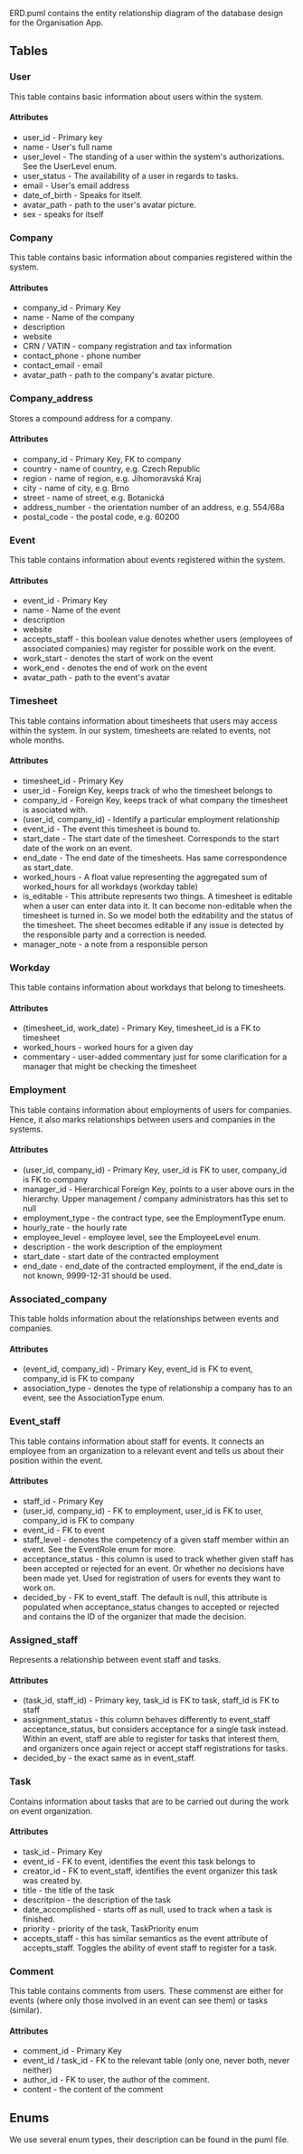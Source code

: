 ERD.puml contains the entity relationship diagram of the database design for the Organisation App.

## Tables

### User
This table contains basic information about users within the system.

#### Attributes
- user_id - Primary key
- name - User's full name
- user_level - The standing of a user within the system's authorizations. See the UserLevel enum.
- user_status - The availability of a user in regards to tasks.
- email - User's email address
- date_of_birth - Speaks for itself.
- avatar_path - path to the user's avatar picture.
- sex - speaks for itself

### Company
This table contains basic information about companies registered within the system.

#### Attributes
- company_id - Primary Key
- name - Name of the company
- description
- website
- CRN / VATIN - company registration and tax information
- contact_phone - phone number
- contact_email - email
- avatar_path - path to the company's avatar picture.

### Company_address
Stores a compound address for a company.

#### Attributes
- company_id - Primary Key, FK to company
- country - name of country, e.g. Czech Republic
- region - name of region, e.g. Jihomoravská Kraj
- city - name of city, e.g. Brno
- street - name of street, e.g. Botanická
- address_number - the orientation number of an address, e.g. 554/68a
- postal_code - the postal code, e.g. 60200

### Event
This table contains information about events registered within the system.

#### Attributes
- event_id - Primary Key
- name - Name of the event
- description
- website
- accepts_staff - this boolean value denotes whether users (employees of associated companies) may register for possible work on the event.
- work_start - denotes the start of work on the event
- work_end - denotes the end of work on the event
- avatar_path - path to the event's avatar

### Timesheet
This table contains information about timesheets that users may access within the system.
In our system, timesheets are related to events, not whole months.

#### Attributes
- timesheet_id - Primary Key
- user_id - Foreign Key, keeps track of who the timesheet belongs to
- company_id - Foreign Key, keeps track of what company the timesheet is asociated with.
- (user_id, company_id) - Identify a particular employment relationship
- event_id - The event this timesheet is bound to.
- start_date - The start date of the timesheet. Corresponds to the start date of the work on an event.
- end_date - The end date of the timesheets. Has same correspondence as start_date.
- worked_hours - A float value representing the aggregated sum of worked_hours for all workdays (workday table)
- is_editable - This attribute represents two things. A timesheet is editable when a user can enter data into it. It can become non-editable when the timesheet is turned in. So we model both the editability and the status of the timesheet. The sheet becomes editable if any issue is detected by the responsible party and a correction is needed.
- manager_note - a note from a responsible person
  
### Workday
This table contains information about workdays that belong to timesheets.

#### Attributes
- (timesheet_id, work_date) - Primary Key, timesheet_id is a FK to timesheet
- worked_hours - worked hours for a given day
- commentary - user-added commentary just for some clarification for a manager that might be checking the timesheet

### Employment
This table contains information about employments of users for companies. Hence, it also marks relationships between users and 
companies in the systems.

#### Attributes
- (user_id, company_id) - Primary Key, user_id is FK to user, company_id is FK to company
- manager_id - Hierarchical Foreign Key, points to a user above ours in the hierarchy. Upper management / company administrators has this set to null
- employment_type - the contract type, see the EmploymentType enum.
- hourly_rate - the hourly rate
- employee_level - employee level, see the EmployeeLevel enum.
- description - the work description of the employment
- start_date - start date of the contracted employment
- end_date - end_date of the contracted employment, if the end_date is not known, 9999-12-31 should be used.

### Associated_company
This table holds information about the relationships between events and companies.

#### Attributes
- (event_id, company_id) - Primary Key, event_id is FK to event, company_id is FK to company
- association_type - denotes the type of relationship a company has to an event, see the AssociationType enum.
  
### Event_staff
This table contains information about staff for events. It connects an employee from an organization to a relevant event and tells us about their position within the event.

#### Attributes
- staff_id - Primary Key
- (user_id, company_id) - FK to employment, user_id is FK to user, company_id is FK to company
- event_id - FK to event
- staff_level - denotes the competency of a given staff member within an event. See the EventRole enum for more.
- acceptance_status - this column is used to track whether given staff has been accepted or rejected for an event. Or whether no decisions have been made yet. Used for registration of users for events they want to work on.
- decided_by - FK to event_staff. The default is null, this attribute is populated when acceptance_status changes to accepted or rejected and contains the ID of the organizer that made the decision.

### Assigned_staff
Represents a relationship between event staff and tasks.

#### Attributes
- (task_id, staff_id) - Primary key, task_id is FK to task, staff_id is FK to staff
- assignment_status - this column behaves differently to event_staff acceptance_status, but considers acceptance for a single task instead. Within an event, staff are able to register for tasks that interest them, and organizers once again reject or accept staff registrations for tasks.
- decided_by - the exact same as in event_staff.

### Task
Contains information about tasks that are to be carried out during the work on event organization.

#### Attributes
- task_id - Primary Key
- event_id - FK to event, identifies the event this task belongs to
- creator_id - FK to event_staff, identifies the event organizer this task was created by.
- title - the title of the task
- descritpion - the description of the task
- date_accomplished - starts off as null, used to track when a task is finished.
- priority - priority of the task, TaskPriority enum
- accepts_staff - this has similar semantics as the event attribute of accepts_staff. Toggles the ability of event staff to register for a task.

### Comment
This table contains comments from users. These commenst are either for events (where only those involved in an event can see them) or tasks (similar).

#### Attributes
- comment_id - Primary Key
- event_id / task_id - FK to the relevant table (only one, never both, never neither)
- author_id - FK to user, the author of the comment.
- content - the content of the comment


## Enums
We use several enum types, their description can be found in the puml file.